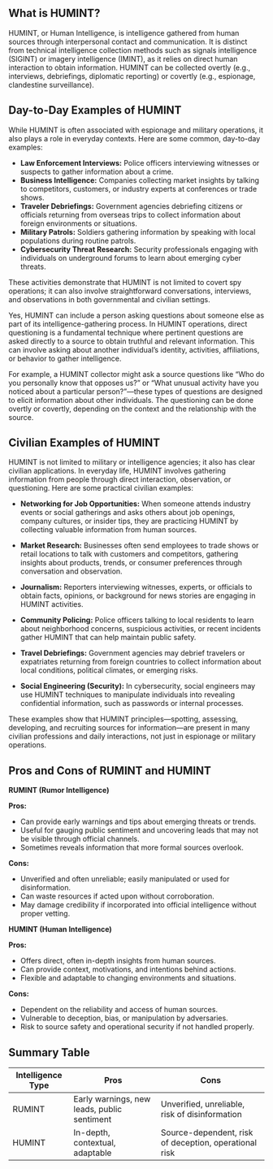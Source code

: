 ## What is HUMINT?

HUMINT, or Human Intelligence, is intelligence gathered from human sources through interpersonal contact and communication. It is distinct from technical intelligence collection methods such as signals intelligence (SIGINT) or imagery intelligence (IMINT), as it relies on direct human interaction to obtain information. HUMINT can be collected overtly (e.g., interviews, debriefings, diplomatic reporting) or covertly (e.g., espionage, clandestine surveillance).

## Day-to-Day Examples of HUMINT

While HUMINT is often associated with espionage and military operations, it also plays a role in everyday contexts. Here are some common, day-to-day examples:

* **Law Enforcement Interviews:** Police officers interviewing witnesses or suspects to gather information about a crime.
* **Business Intelligence:** Companies collecting market insights by talking to competitors, customers, or industry experts at conferences or trade shows.
* **Traveler Debriefings:** Government agencies debriefing citizens or officials returning from overseas trips to collect information about foreign environments or situations.
* **Military Patrols:** Soldiers gathering information by speaking with local populations during routine patrols.
* **Cybersecurity Threat Research:** Security professionals engaging with individuals on underground forums to learn about emerging cyber threats.

These activities demonstrate that HUMINT is not limited to covert spy operations; it can also involve straightforward conversations, interviews, and observations in both governmental and civilian settings.

Yes, HUMINT can include a person asking questions about someone else as part of its intelligence-gathering process. In HUMINT operations, direct questioning is a fundamental technique where pertinent questions are asked directly to a source to obtain truthful and relevant information. This can involve asking about another individual’s identity, activities, affiliations, or behavior to gather intelligence.

For example, a HUMINT collector might ask a source questions like “Who do you personally know that opposes us?” or “What unusual activity have you noticed about a particular person?”—these types of questions are designed to elicit information about other individuals. The questioning can be done overtly or covertly, depending on the context and the relationship with the source.


## Civilian Examples of HUMINT

HUMINT is not limited to military or intelligence agencies; it also has clear civilian applications. In everyday life, HUMINT involves gathering information from people through direct interaction, observation, or questioning. Here are some practical civilian examples:

* **Networking for Job Opportunities:** When someone attends industry events or social gatherings and asks others about job openings, company cultures, or insider tips, they are practicing HUMINT by collecting valuable information from human sources.

* **Market Research:** Businesses often send employees to trade shows or retail locations to talk with customers and competitors, gathering insights about products, trends, or consumer preferences through conversation and observation.

* **Journalism:** Reporters interviewing witnesses, experts, or officials to obtain facts, opinions, or background for news stories are engaging in HUMINT activities.

* **Community Policing:** Police officers talking to local residents to learn about neighborhood concerns, suspicious activities, or recent incidents gather HUMINT that can help maintain public safety.

* **Travel Debriefings:** Government agencies may debrief travelers or expatriates returning from foreign countries to collect information about local conditions, political climates, or emerging risks.

* **Social Engineering (Security):** In cybersecurity, social engineers may use HUMINT techniques to manipulate individuals into revealing confidential information, such as passwords or internal processes.

These examples show that HUMINT principles—spotting, assessing, developing, and recruiting sources for information—are present in many civilian professions and daily interactions, not just in espionage or military operations.


## Pros and Cons of RUMINT and HUMINT

**RUMINT (Rumor Intelligence)**

**Pros:**

* Can provide early warnings and tips about emerging threats or trends.
* Useful for gauging public sentiment and uncovering leads that may not be visible through official channels.
* Sometimes reveals information that more formal sources overlook.

**Cons:**

* Unverified and often unreliable; easily manipulated or used for disinformation.
* Can waste resources if acted upon without corroboration.
* May damage credibility if incorporated into official intelligence without proper vetting.

**HUMINT (Human Intelligence)**

**Pros:**

* Offers direct, often in-depth insights from human sources.
* Can provide context, motivations, and intentions behind actions.
* Flexible and adaptable to changing environments and situations.

**Cons:**

* Dependent on the reliability and access of human sources.
* Vulnerable to deception, bias, or manipulation by adversaries.
* Risk to source safety and operational security if not handled properly.

## Summary Table

| Intelligence Type | Pros                                        | Cons                                                  |
| ----------------- | ------------------------------------------- | ----------------------------------------------------- |
| RUMINT            | Early warnings, new leads, public sentiment | Unverified, unreliable, risk of disinformation        |
| HUMINT            | In-depth, contextual, adaptable             | Source-dependent, risk of deception, operational risk |
